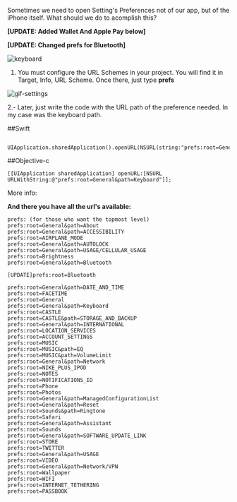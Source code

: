Sometimes we need to open Setting's Preferences not of our app, but of the iPhone itself. What should we do to acomplish this?

**[UPDATE: Added Wallet And Apple Pay below]**

**[UPDATE: Changed prefs for Bluetooth]**


![keyboard](https://cloud.githubusercontent.com/assets/724536/9033179/41e2d7be-39c5-11e5-8c25-8d123923ae94.gif)


 1. You must configure the URL Schemes in your project. You will find it in Target, Info, URL Scheme. Once there, just type **prefs** 

![gif-settings](https://cloud.githubusercontent.com/assets/724536/9033051/567a347a-39c4-11e5-9885-1e26460beab3.gif)

 2.- Later, just write the code with the URL path of the preference needed. In my case was the keyboard path.

##Swift 
    
     UIApplication.sharedApplication().openURL(NSURL(string:"prefs:root=General&path=Keyboard")!)

##Objective-c

    [[UIApplication sharedApplication] openURL:[NSURL URLWithString:@"prefs:root=General&path=Keyboard"]];


More info:

**And there you have all the url's available:**

    prefs: (for those who want the topmost level)
    prefs:root=General&path=About
    prefs:root=General&path=ACCESSIBILITY
    prefs:root=AIRPLANE_MODE
    prefs:root=General&path=AUTOLOCK
    prefs:root=General&path=USAGE/CELLULAR_USAGE
    prefs:root=Brightness
    prefs:root=General&path=Bluetooth 
    
    [UPDATE]prefs:root=Bluetooth
    
    prefs:root=General&path=DATE_AND_TIME
    prefs:root=FACETIME
    prefs:root=General
    prefs:root=General&path=Keyboard
    prefs:root=CASTLE
    prefs:root=CASTLE&path=STORAGE_AND_BACKUP
    prefs:root=General&path=INTERNATIONAL
    prefs:root=LOCATION_SERVICES
    prefs:root=ACCOUNT_SETTINGS
    prefs:root=MUSIC
    prefs:root=MUSIC&path=EQ
    prefs:root=MUSIC&path=VolumeLimit
    prefs:root=General&path=Network
    prefs:root=NIKE_PLUS_IPOD
    prefs:root=NOTES
    prefs:root=NOTIFICATIONS_ID
    prefs:root=Phone
    prefs:root=Photos
    prefs:root=General&path=ManagedConfigurationList
    prefs:root=General&path=Reset
    prefs:root=Sounds&path=Ringtone
    prefs:root=Safari
    prefs:root=General&path=Assistant
    prefs:root=Sounds
    prefs:root=General&path=SOFTWARE_UPDATE_LINK
    prefs:root=STORE
    prefs:root=TWITTER
    prefs:root=General&path=USAGE
    prefs:root=VIDEO
    prefs:root=General&path=Network/VPN
    prefs:root=Wallpaper
    prefs:root=WIFI
    prefs:root=INTERNET_TETHERING
    prefs:root=PASSBOOK